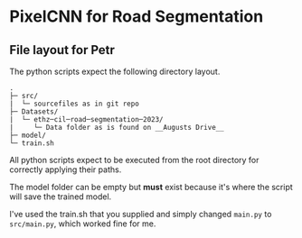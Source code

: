 # PixelCNN for Road Segmentation

## File layout for Petr

The python scripts expect the following directory layout.

```
.
├─ src/
|  └─ sourcefiles as in git repo
├─ Datasets/
|  └─ ethz─cil─road─segmentation─2023/
|     └─ Data folder as is found on __Augusts Drive__
├─ model/
└─ train.sh
```

All python scripts expect to be executed from the root directory for correctly applying their paths.

The model folder can be empty but **must** exist because it's where the script will save the trained model.

I've used the train.sh that you supplied and simply changed `main.py` to `src/main.py`, which worked fine for me.
